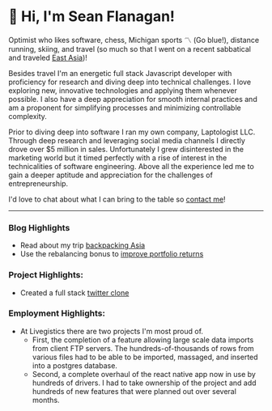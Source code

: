 # 👋 Hi, I'm Sean Flanagan!

Optimist who likes software, chess, Michigan sports 〽 (Go blue!), distance running, skiing, and travel (so much so that I went on a recent sabbatical and traveled [East Asia](/blog/solo-travel-asia))!

Besides travel I'm an energetic full stack Javascript developer with proficiency for research and diving deep into technical challenges. I love exploring new, innovative technologies and applying them whenever possible. I also have a deep appreciation for smooth internal practices and am a proponent for simplifying processes and minimizing controllable complexity.

Prior to diving deep into software I ran my own company, Laptologist LLC. Through deep research and leveraging social media channels I directly drove over $5 million in sales. Unfortunately I grew disinterested in the marketing world but it timed perfectly with a rise of interest in the technicalities of software engineering. Above all the experience led me to gain a deeper aptitude and appreciation for the challenges of entrepreneurship.

I'd love to chat about what I can bring to the table so [contact me](mailto:flanagansean19@gmail.com)!

---

### Blog Highlights

- Read about my trip [backpacking Asia](/blog/solo-travel-asia)
- Use the rebalancing bonus to [improve portfolio returns](/blog/rebalancing-bonus)

### Project Highlights:

- Created a full stack [twitter clone](https://github.com/FlanaganSe/twitter-clone)

### Employment Highlights:

- At Livegistics there are two projects I'm most proud of.
  - First, the completion of a feature allowing large scale data imports from client FTP servers. The hundreds-of-thousands of rows from various files had to be able to be imported, massaged, and inserted into a postgres database.
  - Second, a complete overhaul of the react native app now in use by hundreds of drivers. I had to take ownership of the project and add hundreds of new features that were planned out over several months.
